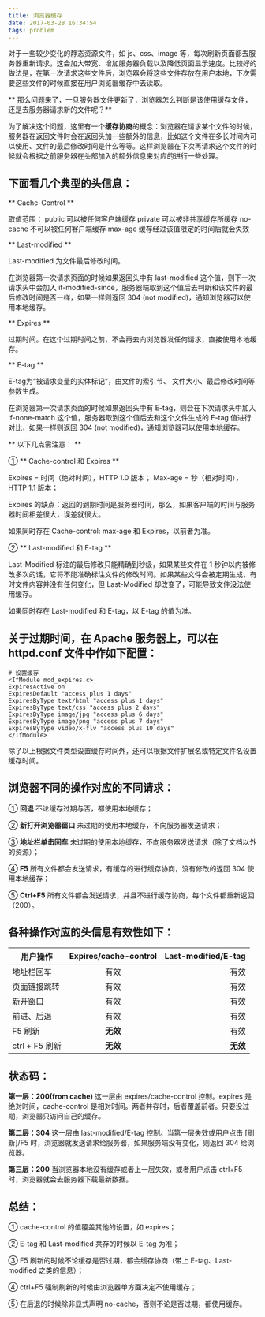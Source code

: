 ```yaml
---
title: 浏览器缓存
date: 2017-03-28 16:34:54
tags: problem
---
```


对于一些较少变化的静态资源文件，如 js、css、image 等，每次刷新页面都去服务器重新请求，这会加大带宽、增加服务器负载以及降低页面显示速度。比较好的做法是，在第一次请求这些文件后，浏览器会将这些文件存放在用户本地，下次需要这些文件的时候直接在用户浏览器缓存中去读取。

<!-- more -->

** 那么问题来了，一旦服务器文件更新了，浏览器怎么判断是该使用缓存文件，还是去服务器请求新的文件呢？**

为了解决这个问题，这里有一个**缓存协商**的概念：浏览器在请求某个文件的时候，服务器在返回文件时会在返回头加一些额外的信息，比如这个文件在多长时间内可以使用、文件的最后修改时间是什么等等。这样浏览器在下次再请求这个文件的时候就会根据之前服务器在头部加入的额外信息来对应的进行一些处理。

## 下面看几个典型的头信息：

 ** Cache-Control **

取值范围：
public     可以被任何客户端缓存
private    可以被非共享缓存所缓存
no-cache   不可以被任何客户端缓存
max-age    缓存经过该值限定的时间后就会失效

** Last-modified **

Last-modified 为文件最后修改时间。

在浏览器第一次请求页面的时候如果返回头中有 last-modified 这个值，则下一次请求头中会加入 if-modified-since，服务器端取到这个值后去判断和该文件的最后修改时间是否一样，如果一样则返回 304 (not modified)，通知浏览器可以使用本地缓存。

** Expires **

过期时间。在这个过期时间之前，不会再去向浏览器发任何请求，直接使用本地缓存。

** E-tag **

E-tag为“被请求变量的实体标记”，由文件的索引节、 文件大小、最后修改时间等参数生成。

在浏览器第一次请求页面的时候如果返回头中有 E-tag，则会在下次请求头中加入 if-none-match 这个值，服务器取到这个值后去和这个文件生成的 E-tag 值进行对比，如果一样则返回 304 (not modified)，通知浏览器可以使用本地缓存。

** 以下几点需注意： **

① ** Cache-control 和 Expires **

Expires = 时间（绝对时间），HTTP 1.0 版本；
Max-age = 秒（相对时间），HTTP 1.1 版本；

Expires 的缺点：返回的到期时间是服务器时间，那么，如果客户端的时间与服务器时间相差很大，误差就很大。

如果同时存在 Cache-control: max-age 和 Expires，以前者为准。

② ** Last-modified 和 E-tag **

Last-Modified 标注的最后修改只能精确到秒级，如果某些文件在 1 秒钟以内被修改多次的话，它将不能准确标注文件的修改时间。如果某些文件会被定期生成，有时文件内容并没有任何变化，但 Last-Modified 却改变了，可能导致文件没法使用缓存。

如果同时存在 Last-modified 和 E-tag，以 E-tag 的值为准。

## 关于过期时间，在 Apache 服务器上，可以在 httpd.conf 文件中作如下配置：

```
# 设置缓存
<IfModule mod_expires.c> 
ExpiresActive on 
ExpiresDefault "access plus 1 days" 
ExpiresByType text/html "access plus 1 days" 
ExpiresByType text/css "access plus 2 days" 
ExpiresByType image/jpg "access plus 6 days" 
ExpiresByType image/png "access plus 7 days" 
ExpiresByType video/x-flv "access plus 10 days"
</IfModule>
```

除了以上根据文件类型设置缓存时间外，还可以根据文件扩展名或特定文件名设置缓存时间。

## 浏览器不同的操作对应的不同请求：

① **回退**
   不论缓存过期与否，都使用本地缓存；

② **新打开浏览器窗口**
   未过期的使用本地缓存，不向服务器发送请求；

③ **地址栏单击回车**
   未过期的使用本地缓存，不向服务器发送请求（除了文档以外的资源）；

④ **F5**
   所有文件都会发送请求，有缓存的进行缓存协商，没有修改的返回 304 使用本地缓存；

⑤ **Ctrl+F5**
   所有文件都会发送请求，并且不进行缓存协商，每个文件都重新返回（200）。

## 各种操作对应的头信息有效性如下：

| 用户操作 | Expires/cache-control | Last-modified/E-tag |
| ------------- |:-------------:| -----:|
| 地址栏回车      | 有效 | 有效 |
| 页面链接跳转    | 有效 | 有效 |
| 新开窗口        | 有效 | 有效 |
| 前进、后退      | 有效 | 有效 |
| F5 刷新         | **无效** | 有效 |
| ctrl + F5 刷新  | **无效** | **无效** |

## 状态码：

**第一层：200(from cache)**
这一层由 expires/cache-control 控制。expires 是绝对时间，cache-control 是相对时间。两者并存时，后者覆盖前者。只要没过期，浏览器只访问自己的缓存。

**第二层：304**
这一层由 last-modified/E-tag 控制。当第一层失效或用户点击 [刷新]/F5 时，浏览器就发送请求给服务器，如果服务端没有变化，则返回 304 给浏览器。

**第三层：200**
当浏览器本地没有缓存或者上一层失效，或者用户点击 ctrl+F5 时，浏览器就会去服务器下载最新数据。

## 总结：

① cache-control 的值覆盖其他的设置，如 expires；

② E-tag 和 Last-modified 共存的时候以 E-tag 为准；

③ F5 刷新的时候不论缓存是否过期，都会缓存协商（带上 E-tag、Last-modified 之类的信息）；

④ ctrl+F5 强制刷新的时候由浏览器单方面决定不使用缓存；

⑤ 在后退的时候除非显式声明 no-cache，否则不论是否过期，都使用缓存。
























